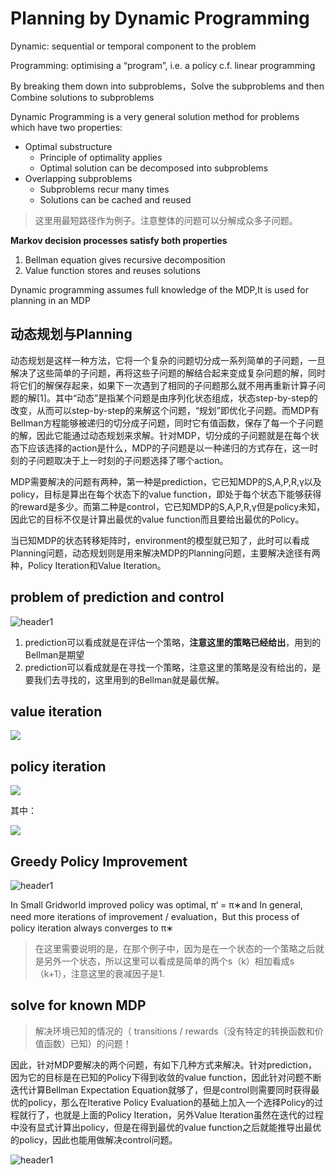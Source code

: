 # Planning by Dynamic Programming

Dynamic: sequential or temporal component to the problem

Programming: optimising a “program”, i.e. a policy  c.f. linear programming

By breaking them down into subproblems，Solve the subproblems and then Combine solutions to subproblems

Dynamic Programming is a very general solution method for problems which have two properties:

- Optimal substructure
	- Principle of optimality applies
	- Optimal solution can be decomposed into subproblems
- Overlapping subproblems
	- Subproblems recur many times
	- Solutions can be cached and reused

>这里用最短路径作为例子。注意整体的问题可以分解成众多子问题。

**Markov decision processes satisfy both properties**

1. Bellman equation gives recursive decomposition
2. Value function stores and reuses solutions

Dynamic programming assumes full knowledge of the MDP,It is used for planning in an MDP


## 动态规划与Planning

动态规划是这样一种方法，它将一个复杂的问题切分成一系列简单的子问题，一旦解决了这些简单的子问题，再将这些子问题的解结合起来变成复杂问题的解，同时将它们的解保存起来，如果下一次遇到了相同的子问题那么就不用再重新计算子问题的解[1]。其中“动态”是指某个问题是由序列化状态组成，状态step-by-step的改变，从而可以step-by-step的来解这个问题，“规划”即优化子问题。而MDP有Bellman方程能够被递归的切分成子问题，同时它有值函数，保存了每一个子问题的解，因此它能通过动态规划来求解。针对MDP，切分成的子问题就是在每个状态下应该选择的action是什么，MDP的子问题是以一种递归的方式存在，这一时刻的子问题取决于上一时刻的子问题选择了哪个action。

MDP需要解决的问题有两种，第一种是prediction，它已知MDP的S,A,P,R,γ以及policy，目标是算出在每个状态下的value function，即处于每个状态下能够获得的reward是多少。而第二种是control，它已知MDP的S,A,P,R,γ但是policy未知，因此它的目标不仅是计算出最优的value function而且要给出最优的Policy。

当已知MDP的状态转移矩阵时，environment的模型就已知了，此时可以看成Planning问题，动态规划则是用来解决MDP的Planning问题，主要解决途径有两种，Policy Iteration和Value Iteration。

##  problem of prediction and control

<img src="{{ site.img_path }}/Machine Learning/control and pre1.png" alt="header1" style="height:auto!important;width:auto%;max-width:1020px;"/>

1. prediction可以看成就是在评估一个策略，**注意这里的策略已经给出**，用到的Bellman是期望
2. prediction可以看成就是在寻找一个策略，注意这里的策略是没有给出的，是要我们去寻找的，这里用到的Bellman就是最优解。

## value iteration

![](https://pic1.zhimg.com/b0f9e31bb234359dafb8dd07c91fc87c_b.png)

## policy iteration

![](https://pic4.zhimg.com/448b844c0f2372504605d24ba56e6b0f_b.png)

其中：

![](https://pic4.zhimg.com/ab3f0d3d207c790de7ba01f3810881eb_b.png)

## Greedy Policy Improvement

<img src="{{ site.img_path }}/Machine Learning/greedily.png" alt="header1" style="height:auto!important;width:auto%;max-width:1020px;"/>

In Small Gridworld improved policy was optimal, π‘ = π∗and In general, need more iterations of improvement / evaluation，But this process of policy iteration always converges to π∗

>在这里需要说明的是，在那个例子中，因为是在一个状态的一个策略之后就是另外一个状态，所以这里可以看成是简单的两个s（k）相加看成s（k+1），注意这里的衰减因子是1.

## solve for known MDP

>解决环境已知的情况的（ transitions / rewards（没有特定的转换函数和价值函数）已知）的问题！


因此，针对MDP要解决的两个问题，有如下几种方式来解决。针对prediction，因为它的目标是在已知的Policy下得到收敛的value function，因此针对问题不断迭代计算Bellman Expectation Equation就够了，但是control则需要同时获得最优的policy，那么在Iterative Policy Evaluation的基础上加入一个选择Policy的过程就行了，也就是上面的Policy Iteration，另外Value Iteration虽然在迭代的过程中没有显式计算出policy，但是在得到最优的value function之后就能推导出最优的policy，因此也能用做解决control问题。


<img src="{{ site.img_path }}/Machine Learning/mdp_solver.png" alt="header1" style="height:auto!important;width:auto%;max-width:1020px;"/>

